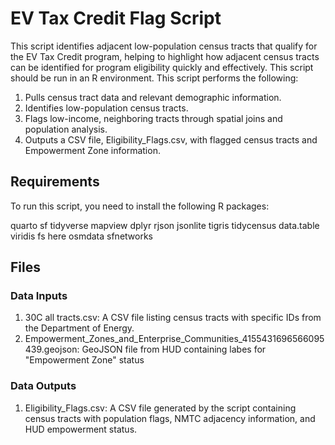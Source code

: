# EV Tax Credit Flag Script

This script identifies adjacent low-population census tracts that qualify for the EV Tax Credit program, helping to highlight how adjacent census tracts can be identified for program eligibility quickly and effectively. This script should be run in an R environment. This script performs the following:

1. Pulls census tract data and relevant demographic information.
2. Identifies low-population census tracts.
3. Flags low-income, neighboring tracts through spatial joins and population analysis.
4. Outputs a CSV file, Eligibility_Flags.csv, with flagged census tracts and Empowerment Zone information.

## Requirements
To run this script, you need to install the following R packages:

quarto
sf
tidyverse
mapview
dplyr
rjson
jsonlite
tigris
tidycensus
data.table
viridis
fs
here
osmdata
sfnetworks

## Files
### Data Inputs
1. 30C all tracts.csv: A CSV file listing census tracts with specific IDs from the Department of Energy.
2. Empowerment_Zones_and_Enterprise_Communities_4155431696566095439.geojson: GeoJSON file from HUD containing labes for "Empowerment Zone" status

### Data Outputs
1. Eligibility_Flags.csv: A CSV file generated by the script containing census tracts with population flags, NMTC adjacency information, and HUD empowerment status.
